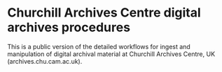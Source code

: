 # Churchill Archives Centre digital archives procedures
This is a public version of the detailed workflows for ingest and manipulation of digital archival material at Churchill Archives Centre, UK (archives.chu.cam.ac.uk).
